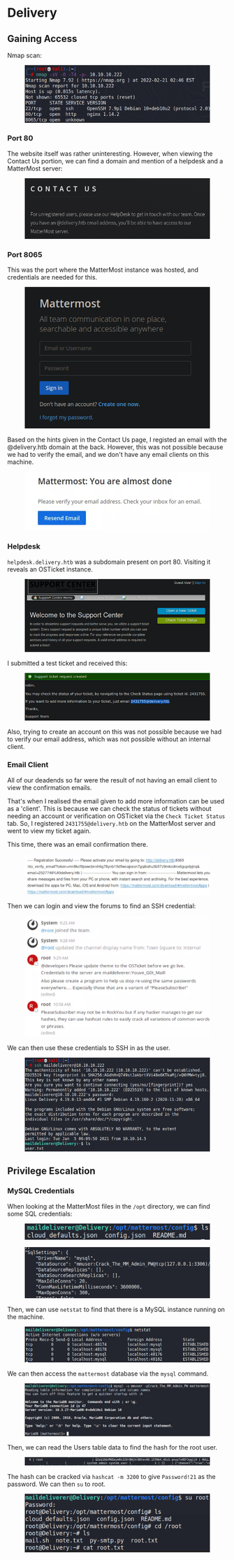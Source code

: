 # Delivery

## Gaining Access

Nmap scan:

<figure><img src="../../../.gitbook/assets/image (24) (1).png" alt=""><figcaption></figcaption></figure>

### Port 80

The website itself was rather uninteresting. However, when viewing the Contact Us portion, we can find a domain and mention of a helpdesk and a MatterMost server:

<figure><img src="../../../.gitbook/assets/image (5) (11).png" alt=""><figcaption></figcaption></figure>

### Port 8065

This was the port where the MatterMost instance was hosted, and credentials are needed for this.

<figure><img src="../../../.gitbook/assets/image (9) (4).png" alt=""><figcaption></figcaption></figure>

Based on the hints given in the Contact Us page, I registed an email with the @delivery.htb domain at the back. However, this was not possible because we had to verify the email, and we don't have any email clients on this machine.

<figure><img src="../../../.gitbook/assets/image (20) (7).png" alt=""><figcaption></figcaption></figure>

### Helpdesk

`helpdesk.delivery.htb` was a subdomain present on port 80. Visiting it reveals an OSTicket instance.

<figure><img src="../../../.gitbook/assets/image (16) (1).png" alt=""><figcaption></figcaption></figure>

I submitted a test ticket and received this:

<figure><img src="../../../.gitbook/assets/image (30) (1) (1).png" alt=""><figcaption></figcaption></figure>

Also, trying to create an account on this was not possible because we had to verify our email address, which was not possible without an internal client.&#x20;

### Email Client

All of our deadends so far were the result of not having an email client to view the confirmation emails.&#x20;

That's when I realised the email given to add more information can be used as a 'client'. This is because we can check the status of tickets without needing an account or verification on OSTicket via the `Check Ticket Status` tab. So, I registered `2431755@delivery.htb` on the MatterMost server and went to view my ticket again.&#x20;

This time, there was an email confirmation there.

<figure><img src="../../../.gitbook/assets/image (38).png" alt=""><figcaption></figcaption></figure>

Then we can login and view the forums to find an SSH credential:

<figure><img src="../../../.gitbook/assets/image (35).png" alt=""><figcaption></figcaption></figure>

We can then use these credentials to SSH in as the user.

<figure><img src="../../../.gitbook/assets/image (34) (1).png" alt=""><figcaption></figcaption></figure>

## Privilege Escalation

### MySQL Credentials

When looking at the MatterMost files in the `/opt` directory, we can find some SQL credentials:

<figure><img src="../../../.gitbook/assets/image (125).png" alt=""><figcaption></figcaption></figure>

<figure><img src="../../../.gitbook/assets/image (13) (3).png" alt=""><figcaption></figcaption></figure>

Then, we can use `netstat` to find that there is a MySQL instance running on the machine.

<figure><img src="../../../.gitbook/assets/image (122).png" alt=""><figcaption></figcaption></figure>

We can then access the `mattermost` database via the `mysql` command.

<figure><img src="../../../.gitbook/assets/image (8) (1).png" alt=""><figcaption></figcaption></figure>

Then, we can read the Users table data to find the hash for the root user.

<figure><img src="../../../.gitbook/assets/image (130) (2).png" alt=""><figcaption></figcaption></figure>

The hash can be cracked via `hashcat -m 3200` to give `Password!21` as the password. We can then `su` to root.

<figure><img src="../../../.gitbook/assets/image (14) (6).png" alt=""><figcaption></figcaption></figure>

